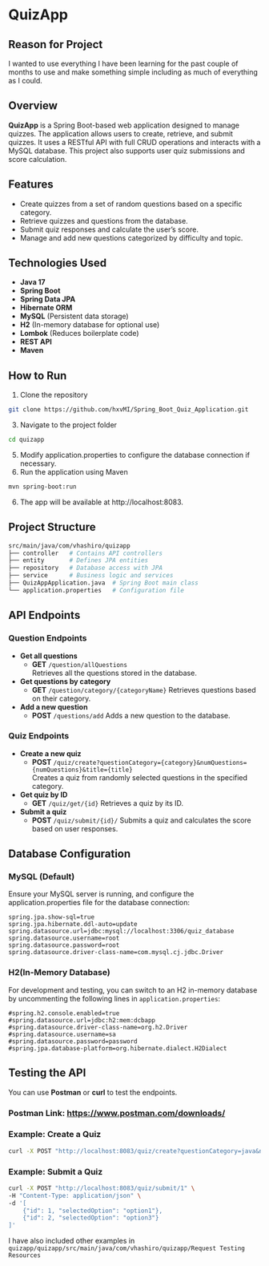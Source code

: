# QuizApp

## Reason for Project

I wanted to use everything I have been learning for the past couple of months to use and make something simple including as much of everything as I could.

## Overview

**QuizApp** is a Spring Boot-based web application designed to manage quizzes. The application allows users to create, retrieve, and submit quizzes. It uses a RESTful API with full CRUD operations and interacts with a MySQL database. This project also supports user quiz submissions and score calculation.

## Features

- Create quizzes from a set of random questions based on a specific category.
- Retrieve quizzes and questions from the database.
- Submit quiz responses and calculate the user’s score.
- Manage and add new questions categorized by difficulty and topic.

## Technologies Used

- **Java 17**
- **Spring Boot**
- **Spring Data JPA**
- **Hibernate ORM**
- **MySQL** (Persistent data storage)
- **H2** (In-memory database for optional use)
- **Lombok** (Reduces boilerplate code)
- **REST API**
- **Maven**

## How to Run

1. Clone the repository
```bash
git clone https://github.com/hxvMI/Spring_Boot_Quiz_Application.git
```
3. Navigate to the project folder
```bash
cd quizapp
```
5. Modify application.properties to configure the database connection if necessary.
6. Run the application using Maven
```bash
mvn spring-boot:run
```
6. The app will be available at http://localhost:8083.

## Project Structure

```bash
src/main/java/com/vhashiro/quizapp
├── controller   # Contains API controllers
├── entity       # Defines JPA entities
├── repository   # Database access with JPA
├── service      # Business logic and services
├── QuizAppApplication.java  # Spring Boot main class
└── application.properties   # Configuration file 
```

## API Endpoints

### Question Endpoints

- **Get all questions**
  - **GET** `/question/allQuestions`  
    Retrieves all the questions stored in the database.
- **Get questions by category**
  - **GET** `/question/category/{categoryName}`
    Retrieves questions based on their category.
- **Add a new question**
  - **POST** `/questions/add`
    Adds a new question to the database.

 ### Quiz Endpoints

- **Create a new quiz**
  - **POST** `/quiz/create?questionCategory={category}&numQuestions={numQuestions}&title={title}`  
    Creates a quiz from randomly selected questions in the specified category.
- **Get quiz by ID**
  - **GET** `/quiz/get/{id}`
    Retrieves a quiz by its ID.
- **Submit a quiz**
  - **POST** `/quiz/submit/{id}/`
    Submits a quiz and calculates the score based on user responses.

## Database Configuration

### MySQL (Default)

Ensure your MySQL server is running, and configure the application.properties file for the database connection:
```properties
spring.jpa.show-sql=true
spring.jpa.hibernate.ddl-auto=update
spring.datasource.url=jdbc:mysql://localhost:3306/quiz_database
spring.datasource.username=root
spring.datasource.password=root
spring.datasource.driver-class-name=com.mysql.cj.jdbc.Driver
```

### H2(In-Memory Database)

For development and testing, you can switch to an H2 in-memory database by uncommenting the following lines in `application.properties`:
```properties
#spring.h2.console.enabled=true
#spring.datasource.url=jdbc:h2:mem:dcbapp
#spring.datasource.driver-class-name=org.h2.Driver
#spring.datasource.username=sa
#spring.datasource.password=password
#spring.jpa.database-platform=org.hibernate.dialect.H2Dialect
```

## Testing the API

You can use **Postman** or **curl** to test the endpoints.

### **Postman** Link: https://www.postman.com/downloads/

### Example: Create a Quiz

```bash
curl -X POST "http://localhost:8083/quiz/create?questionCategory=java&numQuestions=5&title=JavaBasics"
```

### Example: Submit a Quiz

```bash
curl -X POST "http://localhost:8083/quiz/submit/1" \
-H "Content-Type: application/json" \
-d '[
    {"id": 1, "selectedOption": "option1"},
    {"id": 2, "selectedOption": "option3"}
]'
```
I have also included other examples in `quizapp/quizapp/src/main/java/com/vhashiro/quizapp/Request Testing Resources`


